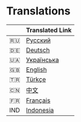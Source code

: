 # Translations

|  | Translated Link |
| --- | --- |
| 🇷🇺 | [Русский](README.ru.md) |
| 🇩🇪  | [Deutsch](README.de.md) |
| 🇺🇦  | [Українська](README.ua.md) |
| :uk: | [English](../README.md) |
| 🇹🇷 | [Türkçe](README.tr.md) |
| 🇨🇳 | [中文](README.zh.md) |
| 🇫🇷 | [Français](README.fr.md) |
| IND | [Indonesia](README.ind.md) |